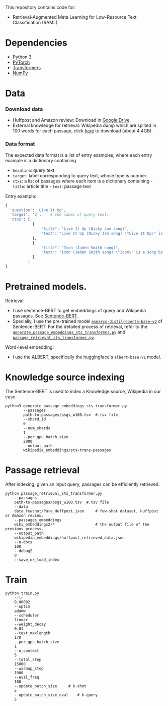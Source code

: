 This repository contains code for:
- Retrieval-Augmented Meta Learning for Low-Resource Text Classification (RAML).

# Dependencies

- Python 3
- [PyTorch](http://pytorch.org/)
- [Transformers](http://huggingface.co/transformers/)
- [NumPy](http://www.numpy.org/)

# Data

### Download data
- Huffpost and Amazon review: Download in [Google Drive](https://drive.google.com/drive/folders/16CZAi9_FgiulK7m7bXrnldkDMzjjnRzA).
- External knowledge for retrieval: Wikipedia dump which are splited in 100 words for each passage, click [here](https://dl.fbaipublicfiles.com/dpr/wikipedia_split/psgs_w100.tsv.gz) to download (about 4.4GB).

### Data format

The expected data format is a list of entry examples, where each entry example is a dictionary containing
- `headline`: query text.
- `target`: label corresponding to query text, whose type is number.
- `ctxs`: a list of passages where each item is a dictionary containing
        - `title`: article title
            - `text`: passage text

Entry example:
```python
{
  'question': 'Live It Up',
  'target': '3',	# the label of query text.
  'ctxs': [
            {
                "title": "Live It Up (Nicky Jam song)",
                "text": "Live It Up (Nicky Jam song) \"Live It Up\" is a song by American singer Nicky Jam featuring American rapper Will Smith and Kosovar singer Era Istrefi. It was chosen as the official song for the 2018 FIFA World Cup. The track is produced by Diplo, The Picard Brothers, and Free School, and was released on May 25, 2018. On May 21, 2018, Will Smith posted on social media that he and singer Nicky Jam will collaborate for the official 2018 World Cup theme song. The message is: \"One Life to Live. Live it Up\". Nicky Jam also stated that:"
            },
            {
                "title": "Icon (Jaden Smith song)",
                "text": "Icon (Jaden Smith song) \"Icon\" is a song by American rapper-singer Jaden Smith from his debut studio album \"Syre\" (2017). The song was released on November 17, 2017. Written by Jaden Smith, Melvin Lewis and Omarr Rambert, the song is Jaden's most successful single as lead artist. The official music video for the song was released on 17 November 2017. It features Jaden Smith performed next to a black Tesla Model X with all the doors open. An official remix of the song featuring American singer-rapper Nicky Jam, with an accompanied music video was released on May 25, 2018. Another"
            }
          ]
}
```

# Pretrained models.

Retrieval: 

- I use sentence-BERT to get embeddings of query and Wikipedia passages. See [Sentence-BERT](https://github.com/UKPLab/sentence-transformers). 
- Specially, I use the pre-trained model [`msmarco-distilroberta-base-v2`](https://www.sbert.net/docs/pretrained-models/msmarco-v3.html) of Sentence-BERT. For the detailed process of retrieval, refer to the [`generate_passage_embeddings_sts_transformer.py`](generate_passage_embeddings_sts_transformer.py) and [`passage_retrieval_sts_transformer.py`](passage_retrieval_sts_transformer.py).

Word-level embedding:

- I use the ALBERT, specifically the huggingface's `albert-base-v1` model.


# Knowledge source indexing

The Sentence-BERT is used to index a Knowledge source, Wikipedia in our case.

```shell
python3 generate_passage_embeddings_sts_transformer.py
        --passages
        path-to-passages/psgs_w100.tsv	#.tsv file
        --shard_id
        0
        --num_shards
        1
        --per_gpu_batch_size
        2000
        --output_path
        wikipedia_embeddings/sts-trans-passages
```

# Passage retrieval

After indexing, given an input query, passages can be efficiently retrieved:


```shell
python passage_retrieval_sts_transformer.py
    --passages
    path-to-passages/psgs_w100.tsv	#.tsv file
    --data
    data_fewshot/Pure_Huffpost.json		# few-shot dataset, Huffpost or Amazon review.
    --passages_embeddings
    wiki_embeddings2/*					# the output file of the previous process. 
    --output_path
    wikipedia_embeddings/huffpost_retrieved_data.json
    --n-docs
    100
    --debug2
    0
    --save_or_load_index
```

#  Train

```shell
python train.py
    --lr
    0.00002
    --optim
    adamw
    --scheduler
    linear
    --weight_decay
    0.01
    --text_maxlength
    170
    --per_gpu_batch_size
    1
    --n_context
    5
    --total_step
    15000
    --warmup_step
    1000
    --eval_freq
    100
    --update_batch_size		# k-shot
    5
    --update_batch_size_eval	# k-query
    5
```

